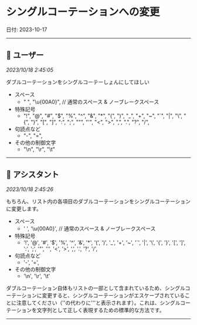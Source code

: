 # シングルコーテーションへの変更

日付: 2023-10-17

---

## 👤 ユーザー
*2023/10/18 2:45:05*

ダブルコーテーションをシングルコーテーしょんにしてほしい


- スペース
  - " ", "\u{00A0}", // 通常のスペース & ノーブレークスペース
- 特殊記号
  - "!", "@", "#", "$", "%", "^", "&", "*", "(", ")", "_", "+", "~", "`", "|", "\\", "{", "}", "[", "]", ":", ";", "\"", "'", "&lt;", "&gt;", ",", ".", "?", "/", 
- 句読点など
  - "-", "=", 
- その他の制御文字
  - "\n", "\r", "\t"

---

## 🤖 アシスタント
*2023/10/18 2:45:26*

もちろん、リスト内の各項目のダブルコーテーションをシングルコーテーションに変更します。

- スペース
  - ' ', '\u{00A0}', // 通常のスペース & ノーブレークスペース
- 特殊記号
  - '!', '@', '#', '$', '%', '^', '&', '*', '(', ')', '_', '+', '~', '`', '|', '\\', '{', '}', '[', ']', ':', ';', '"', ''', '&lt;', '&gt;', ',', '.', '?', '/', 
- 句読点など
  - '-', '=', 
- その他の制御文字
  - '\n', '\r', '\t'

ダブルコーテーション自体もリストの一部として含まれているため、シングルコーテーションに変更すると、シングルコーテーションがエスケープされていることに注意してください（''の代わりに'''と表示されます）。これは、シングルコーテーションを文字列として正しく表現するための標準的な方法です。

---
